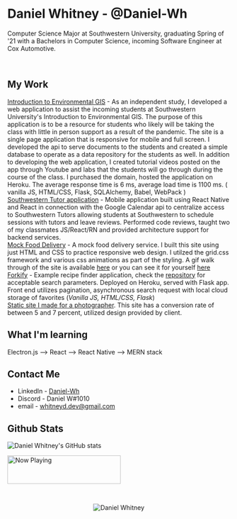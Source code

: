 # Daniel Whitney - @Daniel-Wh

Computer Science Major at Southwestern University, graduating Spring of '21 with a Bachelors in Computer Science, incoming Software Engineer at Cox Automotive. 

<br/>

## My Work
[Introduction to Environmental GIS](https://www.introtogis.com/) - As an independent study, I developed a web application to assist the incoming students at Southwestern University's Introduction to Environmental GIS. The purpose of this application is to be a resource for students who likely will be taking the class with little in person support as a result of the pandemic. The site is a single page application that is  responsive for mobile and full screen. I developed the api to serve documents to the students and created a simple database to operate as a data repository for the students as well. In addition to developing the web application, I created tutorial videos posted on the app through Youtube and labs that the students will go through during the course of the class. I purchased the domain, hosted the application on Heroku. The average response time is 6 ms, average load time is 1100 ms. ( vanilla JS, HTML/CSS, Flask, SQLAlchemy, Babel, WebPack )
<br/>
[Southwestern Tutor application](https://github.com/Southwestern-Higher-Learning/TutorFrontEnd) - Mobile application built using React Native and React in connection with the Google Calendar api to centralize access to Southwestern Tutors allowing students at Southwestern to schedule sessions with tutors and leave reviews. Performed code reviews, taught two of my classmates JS/React/RN and provided architecture support for backend services. 
<br/>
[Mock Food Delivery](https://github.com/Daniel-Wh/MockFoodDelivery) - A mock food delivery service. I built this site using just HTML and CSS to practice responsive web design. I utilzed the grid.css framework and various css animations as part of the styling. A gif walk through of the site is available [here](https://github.com/Daniel-Wh/MockFoodDelivery) or you can see it for yourself [here](https://silly-swirles-52319c.netlify.app/)
<br/>
[Forkify](https://github.com/Daniel-Wh/Forkify-Production) - Example recipe finder application, check the [repository](https://github.com/Daniel-Wh/Forkify-Production) for acceptable search parameters. Deployed on Heroku, served with Flask app. Front end utilizes pagination, asynchronous search request with local cloud storage of favorites (_Vanilla JS, HTML/CSS, Flask_)
<br/>
[Static site I made for a photographer](https://www.kcatxphotos.com). This site has a conversion rate of between 5 and 7 percent, utilized design provided by client.

## What I'm learning

Electron.js --> React --> React Native --> MERN stack

## Contact Me

- LinkedIn - [Daniel-Wh](https://www.linkedin.com/in/daniel-whitney-04a040139/)
- Discord - Daniel W#1010
- email - whitneyd.dev@gmail.com

## Github Stats

![Daniel Whitney's GitHub stats](https://github-readme-stats.vercel.app/api?username=daniel-wh&show_icons=true&theme=dark)


<img src="https://steam-status-img.vercel.app/currently-playing?username=xavriel424" width="256" height="64" 
    alt="Now Playing">


<br/>
<p align="center"> <img src="https://komarev.com/ghpvc/?username=daniel-Wh" alt="Daniel Whitney" /> </p>
<!--
**Daniel-Wh/Daniel-WH** is a ✨ _special_ ✨ repository because its `README.md` (this file) appears on your GitHub profile.

Here are some ideas to get you started:

- 🔭 I’m currently working on ...
- 🌱 I’m currently learning ...
- 👯 I’m looking to collaborate on ...
- 🤔 I’m looking for help with ...
- 💬 Ask me about ...
- 📫 How to reach me: ...
- 😄 Pronouns: ...
- ⚡ Fun fact: ...
-->
